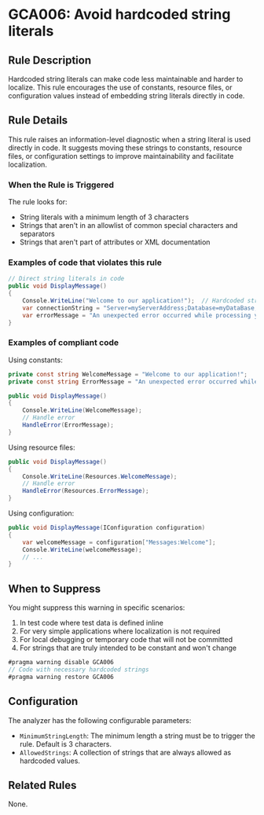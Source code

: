 # GCA006: Avoid hardcoded string literals

## Rule Description

Hardcoded string literals can make code less maintainable and harder to localize. This rule encourages the use of constants, resource files, or configuration values instead of embedding string literals directly in code.

## Rule Details

This rule raises an information-level diagnostic when a string literal is used directly in code. It suggests moving these strings to constants, resource files, or configuration settings to improve maintainability and facilitate localization.

### When the Rule is Triggered

The rule looks for:
- String literals with a minimum length of 3 characters
- Strings that aren't in an allowlist of common special characters and separators
- Strings that aren't part of attributes or XML documentation

### Examples of code that violates this rule

```csharp
// Direct string literals in code
public void DisplayMessage()
{
    Console.WriteLine("Welcome to our application!");  // Hardcoded string
    var connectionString = "Server=myServerAddress;Database=myDataBase;User Id=myUsername;Password=myPassword;";  // Hardcoded connection string
    var errorMessage = "An unexpected error occurred while processing your request.";  // Hardcoded error message
}
```

### Examples of compliant code

Using constants:
```csharp
private const string WelcomeMessage = "Welcome to our application!";
private const string ErrorMessage = "An unexpected error occurred while processing your request.";

public void DisplayMessage()
{
    Console.WriteLine(WelcomeMessage);
    // Handle error
    HandleError(ErrorMessage);
}
```

Using resource files:
```csharp
public void DisplayMessage()
{
    Console.WriteLine(Resources.WelcomeMessage);
    // Handle error
    HandleError(Resources.ErrorMessage);
}
```

Using configuration:
```csharp
public void DisplayMessage(IConfiguration configuration)
{
    var welcomeMessage = configuration["Messages:Welcome"];
    Console.WriteLine(welcomeMessage);
    // ...
}
```

## When to Suppress

You might suppress this warning in specific scenarios:

1. In test code where test data is defined inline
2. For very simple applications where localization is not required
3. For local debugging or temporary code that will not be committed
4. For strings that are truly intended to be constant and won't change

```csharp
#pragma warning disable GCA006
// Code with necessary hardcoded strings
#pragma warning restore GCA006
```

## Configuration

The analyzer has the following configurable parameters:

- `MinimumStringLength`: The minimum length a string must be to trigger the rule. Default is 3 characters.
- `AllowedStrings`: A collection of strings that are always allowed as hardcoded values.

## Related Rules

None. 